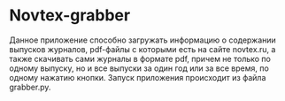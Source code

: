 # Novtex-grabber
Данное приложение способно загружать информацию о содержании выпусков журналов, pdf-файлы с которыми есть на сайте novtex.ru, а также скачивать сами журналы в формате pdf, причем не только по одному выпуску, но и все выпуски за один год или за все время, по одному нажатию кнопки.
Запуск приложения происходит из файла grabber.py.
